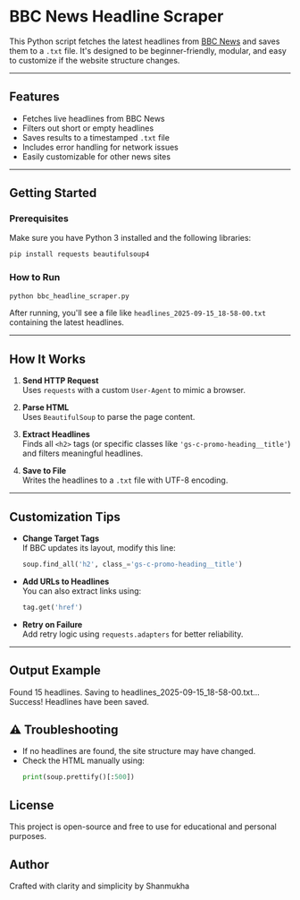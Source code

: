 #  BBC News Headline Scraper

This Python script fetches the latest headlines from [BBC News](https://www.bbc.com/news) and saves them to a `.txt` file. It's designed to be beginner-friendly, modular, and easy to customize if the website structure changes.

---

##  Features

- Fetches live headlines from BBC News
- Filters out short or empty headlines
- Saves results to a timestamped `.txt` file
- Includes error handling for network issues
- Easily customizable for other news sites

---

## Getting Started

### Prerequisites

Make sure you have Python 3 installed and the following libraries:

```bash
pip install requests beautifulsoup4
```

### How to Run

```bash
python bbc_headline_scraper.py
```

After running, you'll see a file like `headlines_2025-09-15_18-58-00.txt` containing the latest headlines.

---

## How It Works

1. **Send HTTP Request**  
   Uses `requests` with a custom `User-Agent` to mimic a browser.

2. **Parse HTML**  
   Uses `BeautifulSoup` to parse the page content.

3. **Extract Headlines**  
   Finds all `<h2>` tags (or specific classes like `'gs-c-promo-heading__title'`) and filters meaningful headlines.

4. **Save to File**  
   Writes the headlines to a `.txt` file with UTF-8 encoding.

---

##  Customization Tips

- **Change Target Tags**  
  If BBC updates its layout, modify this line:
  ```python
  soup.find_all('h2', class_='gs-c-promo-heading__title')
  ```

- **Add URLs to Headlines**  
  You can also extract links using:
  ```python
  tag.get('href')
  ```

- **Retry on Failure**  
  Add retry logic using `requests.adapters` for better reliability.

---

##  Output Example


 Found 15 headlines. Saving to headlines_2025-09-15_18-58-00.txt...
Success! Headlines have been saved.

## ⚠ Troubleshooting

- If no headlines are found, the site structure may have changed.
- Check the HTML manually using:
  ```python
  print(soup.prettify()[:500])

##  License

This project is open-source and free to use for educational and personal purposes.

##  Author

Crafted with clarity and simplicity by Shanmukha
